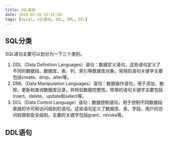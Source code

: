 ```yaml
---
title: SQL基础
date: 2018-02-26 15:12:24
tags: [mysql, sql基础, DDL, DML, DCL]
---
```


## SQL分类
SQL语句主要可以划分为一下三个类别。

1. DDL（Data Definition Languages）语句：数据定义语句，这些语句定义了不同的数据段、数据库、表、列、索引等数据库对象。常用的语句关键字主要包括create、drop、alter等。
2. DML（Data Manipulation Languages）语句：数据操作语句，用于添加、删除、更新和查询数据库记录，并检验数据完整性。常用的语句关键字主要包括insert、delete、update和select等。
3. DCL（Data Control Language）语句：数据控制语句，用于控制不同数据段直接的许可和访问级别的语句。这些语句定义了数据库、表、字段、用户的访问权限和安全级别。主要的关键字包括grant、revoke等。

## DDL语句
